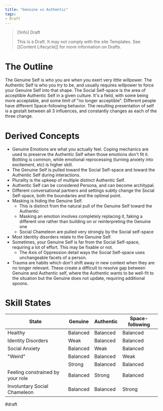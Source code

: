 ```yaml
---
title: "Genuine vs Authentic"
tags:
- Draft
---
```

> [!info] Draft
>
> This is a Draft. It may not comply with the site Templates. See [[Content Lifecycle]] for more information on Drafts.

# The Outline

The Genuine Self is who you are when you exert very little willpower.
The Authentic Self is who you try to be, and usually requires willpower to force your Genuine Self into that shape.
The Social Self-space is the area of acceptible Authentic Self in a given culture.  It's a field, with some being more acceptable, and some limit of "no longer acceptible". Different people have different Space-following behavior.
The resulting presentation of self is a gestalt between all 3 influences, and constantly changes as each of the three change.

# Derived Concepts

- Genuine Emotions are what you actually feel. Coping mechanics are used to preserve the Authentic Self when those emotions don't fit it.  Bottling is common, while emotional reprocessing (turning anxiety into excitement, etc) is higher skill.
- The Genuine Self is pulled toward the Social Self-space and toward the Authentic Self during interactions.
- Plurality is the upkeep of multiple distinct Authentic Self.
- Authentic Self can be considered Persona, and can become architypal.
- Different conversational partners and settings subtly change the Social Self-space, both the boundaries and the optimal point.
- Masking is hiding the Genuine Self.
  - This is distinct from the natural pull of the Genuine Self toward the Authentic
  - Masking an emotion involves completely replacing it, faking a different one rather than building on or reinterpreting the Genuine one
  - Social Chameleon are pulled very strongly by the Social self-space
- Most Identity disorders relate to the Genuine Self.
- Sometimes, your Genuine Self is far from the Social Self-space, requiring a lot of effort.  This may be fixable or not.
  - The Axis of Oppression detail ways the Social Self-space uses unchangeable facets of a person.
- Trauma are habits which don't shift away in new context when they are no longer relevant.  These create a difficult to resolve gap between Genuine and Authentic self, where the Authentic wants to be well-fit to the situation but the Genuine does not update, requiring additional spoons.

# Skill States

| State | Genuine | Authentic | Space-following |
| ------- | ------- | ------- | ------- |
| Healthy | Balanced | Balanced | Balanced |
| Identity Disorders | Weak | Balanced | Balanced |
| Social Anxiety | Balanced | Weak | Balanced |
| "Weird" | Balanced | Balanced | Weak |
|  | Strong | Balanced | Balanced |
| Feeling constrained by your role | Balanced | Strong | Balanced |
| Involuntary Social Chameleon | Balanced | Balanced | Strong |

#draft

